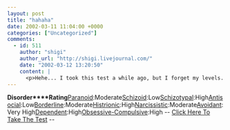 ```yaml
---
layout: post
title: "hahaha"
date: 2002-03-11 11:04:00 +0000
categories: ["Uncategorized"]
comments:
  - id: 511
    author: "shigi"
    author_url: "http://shigi.livejournal.com/"
    date: "2002-03-12 13:20:50"
    content: |
      <p>Hehe... I took this test a while ago, but I forget my levels.  All I know is that I'm really obsessive compulsive, haha.</p>
---
```


**Disorder****Rating**[Paranoid](http://www.4degreez.com/misc/disorder_information2.html#paranoid):Moderate[Schizoid](http://www.4degreez.com/misc/disorder_information2.html#schizoid):Low[Schizotypal](http://www.4degreez.com/misc/disorder_information2.html#schizotypal):High[Antisocial](http://www.4degreez.com/misc/disorder_information2.html#antisocial):Low[Borderline](http://www.4degreez.com/misc/disorder_information2.html#borderline):Moderate[Histrionic](http://www.4degreez.com/misc/disorder_information2.html#histrionic):High[Narcissistic](http://www.4degreez.com/misc/disorder_information2.html#narcissistic):Moderate[Avoidant](http://www.4degreez.com/misc/disorder_information2.html#avoidant):Very High[Dependent](http://www.4degreez.com/misc/disorder_information2.html#dependent):High[Obsessive-Compulsive](http://www.4degreez.com/misc/disorder_information2.html#obsessive):High
-- [Click Here To Take The Test](http://www.4degreez.com/misc/personality_disorder_test.mv) --